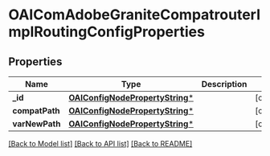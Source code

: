 # OAIComAdobeGraniteCompatrouterImplRoutingConfigProperties

## Properties
Name | Type | Description | Notes
------------ | ------------- | ------------- | -------------
**_id** | [**OAIConfigNodePropertyString***](OAIConfigNodePropertyString.md) |  | [optional] 
**compatPath** | [**OAIConfigNodePropertyString***](OAIConfigNodePropertyString.md) |  | [optional] 
**varNewPath** | [**OAIConfigNodePropertyString***](OAIConfigNodePropertyString.md) |  | [optional] 

[[Back to Model list]](../README.md#documentation-for-models) [[Back to API list]](../README.md#documentation-for-api-endpoints) [[Back to README]](../README.md)


